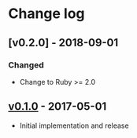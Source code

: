 # Change log

## [v0.2.0] - 2018-09-01

### Changed
* Change to Ruby >= 2.0

## [v0.1.0] - 2017-05-01

* Initial implementation and release

[v0.1.0]: https://github.com/piotrmurach/tty-tree/compare/v0.1.0
